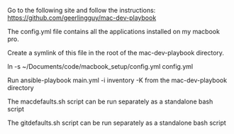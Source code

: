Go to the following site and follow the instructions: https://github.com/geerlingguy/mac-dev-playbook

The config.yml file contains all the applications installed on my macbook pro. 

Create a symlink of this file in the root of the mac-dev-playbook directory.

ln -s ~/Documents/code/macbook_setup/config.yml config.yml

Run ansible-playbook main.yml -i inventory -K from the mac-dev-playbook directory

The macdefaults.sh script can be run separately as a standalone bash script

The gitdefaults.sh script can be run separately as a standalone bash script


